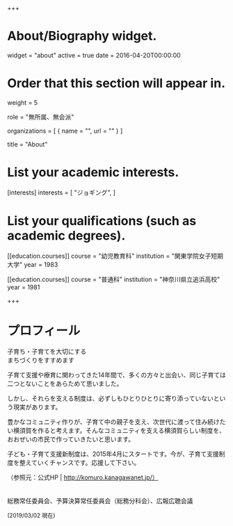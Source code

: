 +++
# About/Biography widget.
widget = "about"
active = true
date = 2016-04-20T00:00:00

# Order that this section will appear in.
weight = 5

role = "無所属、無会派"

organizations = [ { name = "", url = "" } ]

title = "About"

# List your academic interests.
[interests]
  interests = [
    "ジョギング",
  ]

# List your qualifications (such as academic degrees).
[[education.courses]]
  course = "幼児教育科"
  institution = "関東学院女子短期大学"
  year = 1983

[[education.courses]]
  course = "普通科"
  institution = "神奈川県立追浜高校"
  year = 1981

+++

# プロフィール

子育ち・子育てを大切にする<br>
まちづくりをすすめます<br>

子育て支援や療育に関わってきた14年間で、多くの方々と出会い、同じ子育ては二つとないことをあらためて思いました。

しかし、それらを支える制度は、必ずしもひとりひとりに寄り添っていないという現実があります。

豊かなコミュニティ作りが、子育て中の親子を支え、次世代に渡って住み続けたい横須賀を作ると考えます。そんなコミュニティを支える横須賀らしい制度を、おおぜいの市民で作っていきたいと思います。

子ども・子育て支援新制度は、2015年4月にスタートです。今が、子育て支援制度を整えていくチャンスです。応援して下さい。

（参照元：公式HP | http://komuro.kanagawanet.jp/）
<br>
<br>
<br>
総務常任委員会、予算決算常任委員会（総務分科会）、広報広聴会議

<span style="font-size:small">(2019/03/02 現在)</span>